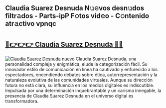 ## Claudia Suarez Desnuda N𝚞𝚎vos desn𝚞dos filtr𝚊dos - Parts-ipP F𝚘tos vid𝚎o - C𝚘ntenido atr𝚊ctivo vpnqc

# <h2><a href="http://mb8qz2.tromn.icu/?c=Claudia+Suarez+Desnuda">🔗👉👉👉 Claudia Suarez Desnuda 🔗🔗</a></h2>

[![Claudia Suarez Desnuda nuevo](https://i.imgur.com/pEAQMta.gif)](http://mb8qz2.tromn.icu/?c=Claudia+Suarez+Desnuda)
Claudia Suarez Desnuda, una personalidad compleja y enigmática, elude la categorización fácil. Su innovador estilo de comunicación en línea ha cautivado y enfurecido a los espectadores, encendiendo debates sobre ética, autorrepresentación y la naturaleza evolutiva de las comunidades virtuales. Aunque su dirección futura no está clara, su influencia en los medios digitales es indiscutible. Impulsada por una determinación inquebrantable y un carisma innegable, la presencia de Claudia Suarez Desnuda en el universo digital es transformadora.
